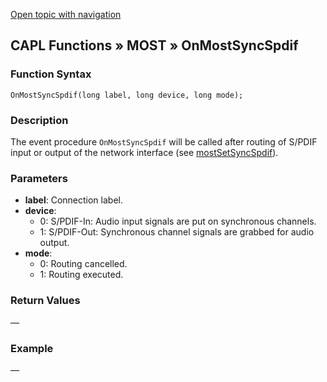 [Open topic with navigation](../../../../../CANoeDEFamily.htm#Topics/CAPLFunctions/MOST/EventProcedures/CAPLfunctionOnMOSTSyncSpdif.md)

## CAPL Functions » MOST » OnMostSyncSpdif

### Function Syntax

`OnMostSyncSpdif(long label, long device, long mode);`

### Description

The event procedure `OnMostSyncSpdif` will be called after routing of S/PDIF input or output of the network interface (see [mostSetSyncSpdif](../Functions/CAPLfunctionMOSTSetSyncSpdif.md)).

### Parameters

- **label**: Connection label.
- **device**:
  - 0: S/PDIF-In: Audio input signals are put on synchronous channels.
  - 1: S/PDIF-Out: Synchronous channel signals are grabbed for audio output.
- **mode**:
  - 0: Routing cancelled.
  - 1: Routing executed.

### Return Values

—

### Example

—
